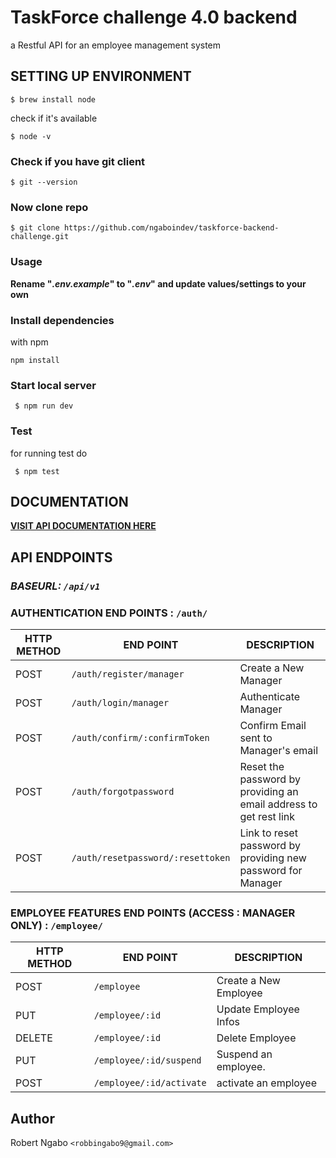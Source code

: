 # TaskForce challenge 4.0 backend

a Restful API for an employee management system

## SETTING UP ENVIRONMENT

```shell
$ brew install node
```

check if it's available

```shell
$ node -v
```

### Check if you have git client

```shell
$ git --version
```

### Now clone repo

```shell
$ git clone https://github.com/ngaboindev/taskforce-backend-challenge.git
```

### Usage

**Rename "_.env.example_" to "_.env_" and update values/settings to your own**

### Install dependencies

with npm

```shell
npm install
```

### Start local server

```shell
 $ npm run dev
```

### Test

for running test do

```shell
 $ npm test
```

## DOCUMENTATION

**[VISIT API DOCUMENTATION HERE]('https://empmanagementapi.herokuapp.com/documentation/v1')**

## API ENDPOINTS

### _BASEURL: `/api/v1`_

### AUTHENTICATION END POINTS : `/auth/`

| HTTP METHOD | END POINT                         | DESCRIPTION                                                       |
| ----------- | --------------------------------- | ----------------------------------------------------------------- |
| POST        | `/auth/register/manager`          | Create a New Manager                                              |
| POST        | `/auth/login/manager`             | Authenticate Manager                                              |
| POST        | `/auth/confirm/:confirmToken`     | Confirm Email sent to Manager's email                             |
| POST        | `/auth/forgotpassword`            | Reset the password by providing an email address to get rest link |
| POST        | `/auth/resetpassword/:resettoken` | Link to reset password by providing new password for Manager      |

### EMPLOYEE FEATURES END POINTS (ACCESS : MANAGER ONLY) : `/employee/`

| HTTP METHOD | END POINT                | DESCRIPTION           |
| ----------- | ------------------------ | --------------------- |
| POST        | `/employee`              | Create a New Employee |
| PUT         | `/employee/:id`          | Update Employee Infos |
| DELETE      | `/employee/:id`          | Delete Employee       |
| PUT         | `/employee/:id/suspend`  | Suspend an employee.  |
| POST        | `/employee/:id/activate` | activate an employee  |

## Author

Robert Ngabo `<robbingabo9@gmail.com>`
